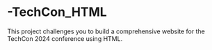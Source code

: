 # -TechCon_HTML
This project challenges you to build a comprehensive website for the TechCon 2024 conference using HTML.
